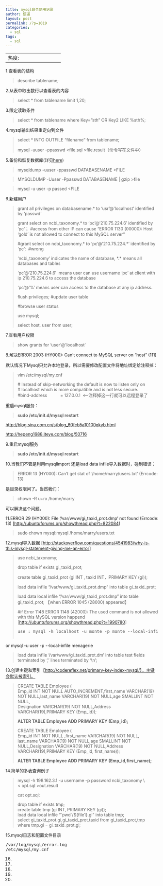 ```yaml
---
title: mysql命令使用记录
author: 悟道
layout: post
permalink: /?p=1019
categories:
  - sql
tags:
  - sql
---
```

<table>
  <tr cellpadding=0><td>
    热度:
  </td><td cellpadding=0><img src='http://210.75.224.29/wordpress/wp-content/plugins/statpresscn/images/sun.gif' width=10 height=10 border=0 /></td><td cellpadding=0><img src='http://210.75.224.29/wordpress/wp-content/plugins/statpresscn/images/sun_dark.gif' width=10 height=10 border=0 /></td><td cellpadding=0><img src='http://210.75.224.29/wordpress/wp-content/plugins/statpresscn/images/sun_dark.gif' width=10 height=10 border=0 /></td><td cellpadding=0><img src='http://210.75.224.29/wordpress/wp-content/plugins/statpresscn/images/sun_dark.gif' width=10 height=10 border=0 /></td><td cellpadding=0><img src='http://210.75.224.29/wordpress/wp-content/plugins/statpresscn/images/sun_dark.gif' width=10 height=10 border=0 /></td></tr>
</table>

1.查看表的结构

> describe tablename;

2.从表中取出数行以查看表的内容

> select * from tablename limit 1,20;

3.限定读取条件

> select * from tablename where Key=&#8221;sth&#8221; OR Key2 LIKE %sth%;

4.mysql输出结果重定向到文件

> select * INTO OUTFILE &#8220;filename&#8221; from tablename;
> 
> mysql -uuser -ppasswd <file.sql >file.result（命令写在文件中）

5.备份和恢复数据库(详见[here][1])

> mysqldump -uuser -ppasswd DATABASENAME >FILE

> MYSQLDUMP -Uuser -Ppasswd DATABASENAME | gzip >file

> mysql -u user -p passed <FILE

6.新建用户

> grant all privileges on databasename.* to &#8216;usr&#8217;@'localhost&#8217; identified by &#8216;passwd&#8217;
> 
> grant select on ncbi_taxonomy.* to &#8216;pc&#8217;@&#8217;210.75.224.6&#8242; identified by &#8216;pc&#8217;； #access from other IP can cause &#8220;ERROR 1130 (00000): Host &#8216;gold&#8217; is not allowed to connect to this MySQL server&#8221;
> 
> #grant select on ncbi_taxonomy.\* to &#8216;pc&#8217;@&#8217;210.75.224.\*&#8217; identified by &#8216;pc&#8217;;  #wrong
> 
> &#8216;ncbi_taxonomy&#8217; indicates the name of database, \*.\* means all databases and tables
> 
> &#8216;pc&#8217;@&#8217;210.75.224.6&#8242;  means user can use username &#8216;pc&#8217; at client with ip 210.75.224.6 to access the database
> 
> &#8216;pc&#8217;@'%&#8217; means user can access to the database at any ip address.
> 
> flush privileges; #update user table
> 
> #browse user status
> 
> use mysql;
> 
> select host, user from user;

7.查看用户权限

> show grants for &#8216;user&#8217;@'localhost&#8217;

8.解决ERROR 2003 (HY000): Can&#8217;t connect to MySQL server on &#8221;host&#8221; (111)

默认情况下Mysql只允许本地登录，所以需要修改配置文件将地址绑定给注释掉：

> vim /etc/mysql/my.cnf
> 
> \# Instead of skip-networking the default is now to listen only on  
> \# localhost which is more compatible and is not less secure.  
> #bind-address <wbr /> <wbr /> <wbr /> <wbr /> <wbr /> <wbr /> <wbr /> <wbr /> <wbr /> <wbr /> = 127.0.0.1 <wbr /> <&#8212;注释掉这一行就可以远程登录了

重启mysql服务：

> **sudo /etc/init.d/mysql restart**

<http://blog.sina.com.cn/s/blog_60fcb5a10100qkyb.html>

<http://hepeng1688.iteye.com/blog/50716>

9.重启mysql服务

> **sudo /etc/init.d/mysql restart**

10.当我们不管是利用mysqlimport 还是load data infile导入数据时，碰到错误：

> ERROR 13 (HY000): Can&#8217;t get stat of &#8216;/home/marry/users.txt&#8217; (Errcode: 13)

是目录权限问了。当然我们：

> chown -R u+rx /home/marry

可以解决这个问题。

11.ERROR 29 (HY000): File &#8216;/var/www/gi\_taxid\_prot.dmp&#8217; not found (Errcode: 13) [<http://ubuntuforums.org/showthread.php?t=822084>]

> sudo chown mysql:mysql /home/marry/users.txt

12.mysql导入数据 [http://stackoverflow.com/questions/4541983/why-is-this-mysql-statement-giving-me-an-error]

> use ncbi_taxonomy;
> 
> drop table if exists gi\_taxid\_prot;
> 
> create table gi\_taxid\_prot (gi INT , taxid INT，PRIMARY KEY (gi));
> 
> load data infile &#8220;/var/www/gi\_taxid\_prot.dmp&#8221; into table gi\_taxid\_prot;
> 
> load data local infile &#8220;/var/www/gi\_taxid\_prot.dmp&#8221; into table gi\_taxid\_prot; 【when ERROR 1045 (28000) appeared】
> 
> #if Error 1148 ERROR 1148 (42000): The used command is not allowed with this MySQL version happend [<http://ubuntuforums.org/showthread.php?t=1990780>]
> 
> <pre>use : mysql -h localhost -u monte -p monte --local-infile
or mysql -u user -p --local-infile menagerie</pre>
> 
> load data infile &#8216;/var/www/gi\_taxid\_prot.dm&#8217; into table test fields terminated by &#8216;,&#8217; lines terminated by &#8216;\n&#8217;;

13.创建主键和索引【http://codereflex.net/primary-key-index-mysql/】，主键会默认被索引。

> CREATE TABLE Employee (  
> Emp\_id INT NOT NULL AUTO\_INCREMENT,first\_name VARCHAR(19) NOT NULL,last\_name VARCHAR(19) NOT NULL,age SMALLINT NOT NULL,  
> Designation VARCHAR(19) NOT NULL,Address VARCHAR(19),PRIMARY KEY (Emp_id));
> 
> **ALTER TABLE Employee ADD PRIMARY KEY (Emp_id);**
> 
> CREATE TABLE Employee (  
> Emp\_id INT NOT NULL ,first\_name VARCHAR(19) NOT NULL,  
> last\_name VARCHAR(19) NOT NULL,age SMALLINT NOT NULL,Designation VARCHAR(19) NOT NULL,Address VARCHAR(19),PRIMARY KEY (Emp\_id, first_name));
> 
> **ALTER TABLE Employee ADD PRIMARY KEY (Emp\_id,first\_name);**

14.简单的多表查询例子

> mysql -h 198.162.3.1 -u username -p password ncbi_taxonomy \  
> < opt.sql >out.result
> 
> cat opt.sql:
> 
> drop table if exists tmp;  
> create table tmp (gi INT, PRIMARY KEY (gi));  
> load data local infile &#8220;\`pwd\`/${file1}.gi&#8221; into table tmp;  
> select gi\_taxid\_prot.gi,gi\_taxid\_prot.taxid from gi\_taxid\_prot,tmp where tmp.gi = gi\_taxid\_prot.gi;

15.mysql日志和配置文件目录

<pre class="brush: bash; title: ; notranslate" title="">/var/log/mysql/error.log
/etc/mysql/my.cnf
</pre>

16.

17.

18.

19.

20.

 [1]: http://210.75.224.29/wordpress/?p=397